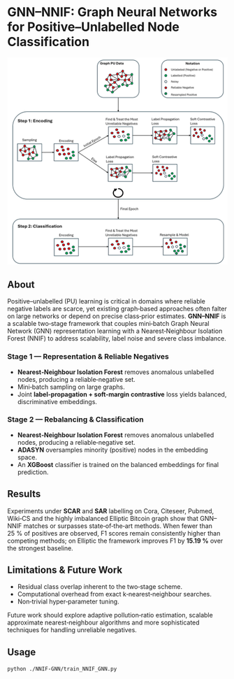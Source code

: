 # GNN–NNIF: Graph Neural Networks for Positive–Unlabelled Node Classification

![Methodology diagram](./NNIF-GNN/figures/Diagram_Methodology.png)

## About

Positive–unlabelled (PU) learning is critical in domains where reliable negative labels are scarce, yet existing graph‑based approaches often falter on large networks or depend on precise class‑prior estimates. **GNN–NNIF** is a scalable two‑stage framework that couples mini‑batch Graph Neural Network (GNN) representation learning with a Nearest‑Neighbour Isolation Forest (NNIF) to address scalability, label noise and severe class imbalance.

### Stage 1 — Representation & Reliable Negatives

* **Nearest‑Neighbour Isolation Forest** removes anomalous unlabelled nodes, producing a reliable‑negative set.
* Mini‑batch sampling on large graphs.
* Joint **label‑propagation + soft‑margin contrastive** loss yields balanced, discriminative embeddings.


### Stage 2 — Rebalancing & Classification

* **Nearest‑Neighbour Isolation Forest** removes anomalous unlabelled nodes, producing a reliable‑negative set.
* **ADASYN** oversamples minority (positive) nodes in the embedding space.
* An **XGBoost** classifier is trained on the balanced embeddings for final prediction.

## Results

Experiments under **SCAR** and **SAR** labelling on Cora, Citeseer, Pubmed, Wiki‑CS and the highly imbalanced Elliptic Bitcoin graph show that GNN–NNIF matches or surpasses state‑of‑the‑art methods. When fewer than 25 % of positives are observed, F1 scores remain consistently higher than competing methods; on Elliptic the framework improves F1 by **15.19 %** over the strongest baseline.

## Limitations & Future Work

* Residual class overlap inherent to the two‑stage scheme.
* Computational overhead from exact k‑nearest‑neighbour searches.
* Non‑trivial hyper‑parameter tuning.

Future work should explore adaptive pollution‑ratio estimation, scalable approximate nearest‑neighbour algorithms and more sophisticated techniques for handling unreliable negatives.

## Usage

```bash
python ./NNIF-GNN/train_NNIF_GNN.py
```
